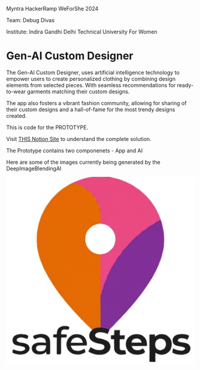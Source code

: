 Myntra HackerRamp WeForShe 2024

Team: Debug Divas

Institute: Indira Gandhi Delhi Technical University For Women

# Gen-AI Custom Designer

The Gen-AI Custom Designer, uses artificial intelligence technology to empower users to create personalized clothing by combining design elements from selected pieces. With seamless recommendations for ready-to-wear garments matching their custom designs.

The app also fosters a vibrant fashion community, allowing for sharing of their custom designs and a hall-of-fame for the most trendy designs created.

This is code for the PROTOTYPE.

Visit [THIS Notion Site](https://tangible-sorrel-d84.notion.site/Myntra-HackerRamp-WeForShe-2024-daafab0b6e0549ffaa286980a180ad74) to understand the complete solution.

The Prototype contains two componenets - App and AI

Here are some of the images currently being generated by the DeepImageBlendingAI

![Generated Images](https://github.com/soctopus2327/DEV21SPRINT-SafeSteps/blob/main/images/logo.PNG)
